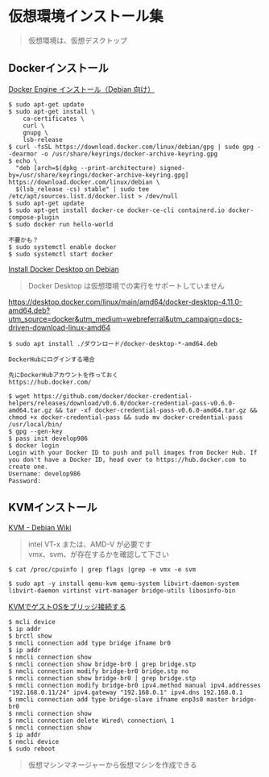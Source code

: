 # 仮想環境インストール集

> 仮想環境は、仮想デスクトップ  
> 

## Dockerインストール

[Docker Engine インストール（Debian 向け）](https://matsuand.github.io/docs.docker.jp.onthefly/engine/install/debian/)

```
$ sudo apt-get update
$ sudo apt-get install \
    ca-certificates \
    curl \
    gnupg \
    lsb-release
$ curl -fsSL https://download.docker.com/linux/debian/gpg | sudo gpg --dearmor -o /usr/share/keyrings/docker-archive-keyring.gpg
$ echo \
  "deb [arch=$(dpkg --print-architecture) signed-by=/usr/share/keyrings/docker-archive-keyring.gpg] https://download.docker.com/linux/debian \
  $(lsb_release -cs) stable" | sudo tee /etc/apt/sources.list.d/docker.list > /dev/null
$ sudo apt-get update
$ sudo apt-get install docker-ce docker-ce-cli containerd.io docker-compose-plugin
$ sudo docker run hello-world

不要かも？
$ sudo systemctl enable docker
$ sudo systemctl start docker
```

[Install Docker Desktop on Debian](https://docs.docker.com/desktop/install/debian/)

> Docker Desktop は仮想環境での実行をサポートしていません

https://desktop.docker.com/linux/main/amd64/docker-desktop-4.11.0-amd64.deb?utm_source=docker&utm_medium=webreferral&utm_campaign=docs-driven-download-linux-amd64

```
$ sudo apt install ./ダウンロード/docker-desktop-*-amd64.deb

DockerHubにログインする場合

先にDockerHubアカウントを作っておく
https://hub.docker.com/

$ wget https://github.com/docker/docker-credential-helpers/releases/download/v0.6.0/docker-credential-pass-v0.6.0-amd64.tar.gz && tar -xf docker-credential-pass-v0.6.0-amd64.tar.gz && chmod +x docker-credential-pass && sudo mv docker-credential-pass /usr/local/bin/
$ gpg --gen-key
$ pass init develop986
$ docker login
Login with your Docker ID to push and pull images from Docker Hub. If you don't have a Docker ID, head over to https://hub.docker.com to create one.
Username: develop986
Password: 
```

## KVMインストール

[KVM - Debian Wiki](https://wiki.debian.org/KVM#Installation)

> intel VT-x または、AMD-V が必要です  
> vmx、svm、が存在するかを確認して下さい

```
$ cat /proc/cpuinfo | grep flags |grep -e vmx -e svm

$ sudo apt -y install qemu-kvm qemu-system libvirt-daemon-system libvirt-daemon virtinst virt-manager bridge-utils libosinfo-bin
```

[KVMでゲストOSをブリッジ接続する](https://qiita.com/yoshiyasu1111/items/8d07a4fd55116fba07f7)

```
$ mcli device 
$ ip addr
$ brctl show
$ nmcli connection add type bridge ifname br0
$ ip addr
$ nmcli connection show 
$ nmcli connection show bridge-br0 | grep bridge.stp
$ nmcli connection modify bridge-br0 bridge.stp no
$ nmcli connection show bridge-br0 | grep bridge.stp
$ nmcli connection modify bridge-br0 ipv4.method manual ipv4.addresses "192.168.0.11/24" ipv4.gateway "192.168.0.1" ipv4.dns 192.168.0.1
$ nmcli connection add type bridge-slave ifname enp3s0 master bridge-br0
$ nmcli connection show 
$ nmcli connection delete Wired\ connection\ 1
$ nmcli connection show 
$ ip addr
$ nmcli device 
$ sudo reboot
```

> 仮想マシンマネージャーから仮想マシンを作成できる